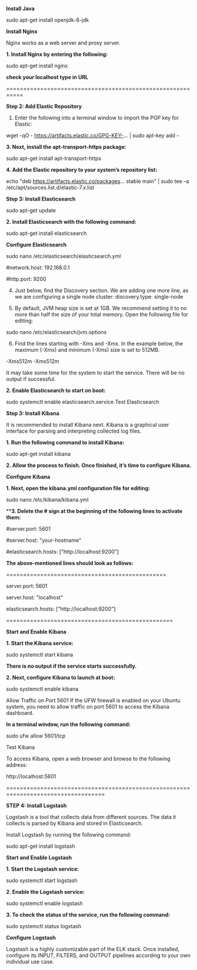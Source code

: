 **Install Java**

sudo apt-get install openjdk-8-jdk

**Install Nginx**

Nginx works as a web server and proxy server.

**1. Install Nginx by entering the following:**

sudo apt-get install nginx

**check your localhost type in URL**

===========================================================

**Step 2: Add Elastic Repository**

1. Enter the following into a terminal window to import the PGP 
key for Elastic:

wget -qO - https://artifacts.elastic.co/GPG-KEY-... | sudo apt-key add -

**3. Next, install the apt-transport-https package:**

sudo apt-get install apt-transport-https

**4. Add the Elastic repository to your system’s repository list:**

echo "deb https://artifacts.elastic.co/packages... stable main" | sudo tee –a /etc/apt/sources.list.d/elastic-7.x.list

**Step 3: Install Elasticsearch**

sudo apt-get update

**2. Install Elasticsearch with the following command:**

sudo apt-get install elasticsearch

**Configure Elasticsearch**

sudo nano /etc/elasticsearch/elasticsearch.yml

#network.host: 192.168.0.1

#http.port: 9200

4. Just below, find the Discovery section. We are adding one more line, 
as we are configuring a single node cluster:
discovery.type: single-node

5. By default, JVM heap size is set at 1GB. We recommend setting it to no more than half the size of your total memory. 
Open the following file for editing:

sudo nano /etc/elasticsearch/jvm.options

6. Find the lines starting with -Xms and -Xmx. In the example below, 
the maximum (-Xmx) and minimum (-Xms) size is set to 512MB.

-Xms512m
-Xmx512m


It may take some time for the system to start the service. 
There will be no output if successful.

**2. Enable Elasticsearch to start on boot:**

sudo systemctl enable elasticsearch.service
Test Elasticsearch

**Step 3: Install Kibana**

It is recommended to install Kibana next. Kibana is a graphical 
user interface for parsing and interpreting collected log files.

**1. Run the following command to install Kibana:**

sudo apt-get install kibana

**2. Allow the process to finish. Once finished, it’s time to configure Kibana.**

**Configure Kibana**

**1. Next, open the kibana.yml configuration file for editing:**
   
sudo nano /etc/kibana/kibana.yml

****3. Delete the # sign at the beginning of the following lines to activate them:**

#server.port: 5601

#server.host: "your-hostname"

#elasticsearch.hosts: ["http://localhost:9200"]

**The above-mentioned lines should look as follows:**

===============================================

server.port: 5601

server.host: "localhost"

elasticsearch.hosts: ["http://localhost:9200"]

=================================================

**Start and Enable Kibana**

**1. Start the Kibana service:**

sudo systemctl start kibana

**There is no output if the service starts successfully.**

**2. Next, configure Kibana to launch at boot:**

sudo systemctl enable kibana

Allow Traffic on Port 5601
If the UFW firewall is enabled on your Ubuntu system,
you need to allow traffic on port 5601 to access the Kibana dashboard.

**In a terminal window, run the following command:**

sudo ufw allow 5601/tcp

Test Kibana

To access Kibana, open a web browser and browse to the following address:

http://localhost:5601



===================================================================================

**STEP 4: Install Logstash**

Logstash is a tool that collects data from different sources. The data it collects is parsed by Kibana and stored in Elasticsearch.

Install Logstash by running the following command:

sudo apt-get install logstash

**Start and Enable Logstash**

**1. Start the Logstash service:**

sudo systemctl start logstash

**2. Enable the Logstash service:**

sudo systemctl enable logstash

**3. To check the status of the service, run the following command:**

sudo systemctl status logstash


**Configure Logstash**

Logstash is a highly customizable part of the ELK stack. 
Once installed, configure its INPUT, FILTERS, and OUTPUT pipelines 
according to your own individual use case.

